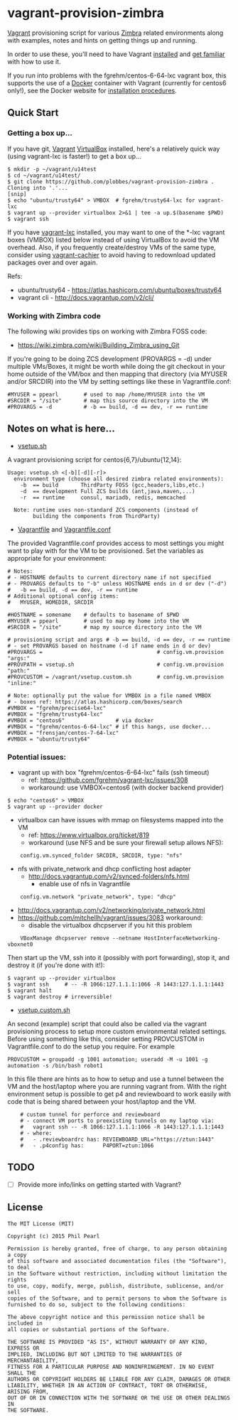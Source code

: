 # vagrant-provision-zimbra
[Vagrant](https://www.vagrantup.com/) provisioning script for various [Zimbra](https://www.zimbra.com/) related environments along with examples, notes and hints on getting things up and running.

In order to use these, you'll need to have Vagrant [installed](https://www.vagrantup.com/downloads.html) and [get familiar](https://docs.vagrantup.com/v2/) with how to use it.

If you run into problems with the fgrehm/centos-6-64-lxc vagrant box, this supports the use of a [Docker](https://www.docker.com/) container with Vagrant (currently for centos6 only!), see the Docker website for [installation procedures](https://docs.docker.com/installation/).

## Quick Start

### Getting a box up...

If you have git, [Vagrant](https://www.vagrantup.com/) [VirtualBox](https://www.virtualbox.org/) installed, here's a relatively quick way (using vagrant-lxc is faster!) to get a box up...

```
$ mkdir -p ~/vagrant/u14test
$ cd ~/vagrant/u14test/
$ git clone https://github.com/plobbes/vagrant-provision-zimbra .
Cloning into '.'...
[snip]
$ echo "ubuntu/trusty64" > VMBOX  # fgrehm/trusty64-lxc for vagrant-lxc
$ vagrant up --provider virtualbox 2>&1 | tee -a up.$(basename $PWD)
$ vagrant ssh
```

If you have [vagrant-lxc](https://github.com/fgrehm/vagrant-lxc) installed, you may want to one of the *-lxc vagrant boxes (VMBOX) listed below instead of using VirtualBox to avoid the VM overhead.  Also, if you frequently create/destroy VMs of the same type, consider using [vagrant-cachier](https://github.com/fgrehm/vagrant-cachier) to avoid having to redownload updated packages over and over again.

Refs:
* ubuntu/trusty64 - https://atlas.hashicorp.com/ubuntu/boxes/trusty64
* vagrant cli - http://docs.vagrantup.com/v2/cli/

### Working with Zimbra code

The following wiki provides tips on working with Zimbra FOSS code:
* https://wiki.zimbra.com/wiki/Building_Zimbra_using_Git

If you're going to be doing ZCS development (PROVARGS = -d) under multiple VMs/Boxes, it might be worth while doing the git checkout in your home outside of the VM/box and then mapping that directory (via MYUSER and/or SRCDIR) into the VM by setting settings like these in Vagrantfile.conf:

```
#MYUSER = ppearl        # used to map /home/MYUSER into the VM
#SRCDIR = "/site"       # map this source directory into the VM
#PROVARGS = -d          # -b == build, -d == dev, -r == runtime
```

## Notes on what is here...

* [vsetup.sh](vsetup.sh)

A vagrant provisioning script for centos{6,7}/ubuntu{12,14}:

```
Usage: vsetup.sh <[-b][-d][-r]>
  environment type (choose all desired zimbra related environments):
    -b  == build       ThirdParty FOSS (gcc,headers,libs,etc.)
    -d  == development Full ZCS builds (ant,java,maven,...)
    -r  == runtime     consul, mariadb, redis, memcached

  Note: runtime uses non-standard ZCS components (instead of
        building the components from ThirdParty)
```

* [Vagrantfile](Vagrantfile) and [Vagrantfile.conf](Vagrantfile.conf)

The provided Vagrantfile.conf provides access to most settings you might want to play with for the VM to be provisioned.  Set the variables as appropriate for your environment:

```
# Notes:
# - HOSTNAME defaults to current directory name if not specified
# - PROVARGS defaults to "-b" unless HOSTNAME ends in d or dev ("-d")
#   -b == build, -d == dev, -r == runtime
# Additional optional config items:
#   MYUSER, HOMEDIR, SRCDIR

#HOSTNAME = somename    # defaults to basename of $PWD
#MYUSER = ppearl        # used to map my home into the VM
#SRCDIR = "/site"       # map my source directory into the VM

# provisioning script and args # -b == build, -d == dev, -r == runtime
# - set PROVARGS based on hostname (-d if name ends in d or dev)
#PROVARGS =                                    # config.vm.provision "args:"
#PROVPATH = vsetup.sh                          # config.vm.provision "path:"
#PROVCUSTOM = /vagrant/vsetup.custom.sh        # config.vm.provision "inline:"

# Note: optionally put the value for VMBOX in a file named VMBOX
# - boxes ref: https://atlas.hashicorp.com/boxes/search
#VMBOX = "fgrehm/precise64-lxc"
#VMBOX = "fgrehm/trusty64-lxc"
#VMBOX = "centos6"                # via docker
#VMBOX = "fgrehm/centos-6-64-lxc" # if this hangs, use docker...
#VMBOX = "frensjan/centos-7-64-lxc"
#VMBOX = "ubuntu/trusty64"
```

### Potential issues:

* vagrant up with box "fgrehm/centos-6-64-lxc" fails (ssh timeout)
  - ref: https://github.com/fgrehm/vagrant-lxc/issues/308
  - workaround: use VMBOX=centos6 (with docker backend provider)
```
$ echo "centos6" > VMBOX
$ vagrant up --provider docker
```

* virtualbox can have issues with mmap on filesystems mapped into the VM
  - ref: https://www.virtualbox.org/ticket/819
  - workaround (use NFS and be sure your firewall setup allows NFS):
```
    config.vm.synced_folder SRCDIR, SRCDIR, type: "nfs"
```

* nfs with private_network and dhcp conflicting host adapter
  - http://docs.vagrantup.com/v2/synced-folders/nfs.html
    - enable use of nfs in Vagrantfile
```
    config.vm.network "private_network", type: "dhcp"
```
  - http://docs.vagrantup.com/v2/networking/private_network.html
  - https://github.com/mitchellh/vagrant/issues/3083 workaround:
    - disable the virtualbox dhcpserver if you hit this problem
```
    VBoxManage dhcpserver remove --netname HostInterfaceNetworking-vboxnet0
```

Then start up the VM, ssh into it (possibly with port forwarding), stop it, and destroy it (if you're done with it!):

```console
$ vagrant up --provider virtualbox
$ vagrant ssh     # -- -R 1066:127.1.1.1:1066 -R 1443:127.1.1.1:1443
$ vagrant halt
$ vagrant destroy # irreversible!
```

* [vsetup.custom.sh](vsetup.custom.sh)

An second (example) script that could also be called via the vagrant provisioning process to setup more custom environmental related settings.  Before using something like this, consider setting PROVCUSTOM in Vagrantfile.conf to do the setup you require.  For example

```
PROVCUSTOM = groupadd -g 1001 automation; useradd -M -u 1001 -g automation -s /bin/bash robot1
```

In this file there are hints as to how to setup and use a tunnel between the VM and the host/laptop where you are running vagrant from.  With the right environment setup is possible to get p4 and reviewboard to work easily with code that is being shared between your host/laptop and the VM.

```
    # custom tunnel for perforce and reviewboard
    # - connect VM ports to preexisting tunnels on my laptop via:
    #   vagrant ssh -- -R 1066:127.1.1.1:1066 -R 1443:127.1.1.1:1443
    # - where:
    #   - .reviewboardrc has: REVIEWBOARD_URL="https://ztun:1443"
    #   - .p4config has:      P4PORT=ztun:1066
```

## TODO

- [ ] Provide more info/links on getting started with Vagrant?

## License

```
The MIT License (MIT)

Copyright (c) 2015 Phil Pearl

Permission is hereby granted, free of charge, to any person obtaining a copy
of this software and associated documentation files (the "Software"), to deal
in the Software without restriction, including without limitation the rights
to use, copy, modify, merge, publish, distribute, sublicense, and/or sell
copies of the Software, and to permit persons to whom the Software is
furnished to do so, subject to the following conditions:

The above copyright notice and this permission notice shall be included in
all copies or substantial portions of the Software.

THE SOFTWARE IS PROVIDED "AS IS", WITHOUT WARRANTY OF ANY KIND, EXPRESS OR
IMPLIED, INCLUDING BUT NOT LIMITED TO THE WARRANTIES OF MERCHANTABILITY,
FITNESS FOR A PARTICULAR PURPOSE AND NONINFRINGEMENT. IN NO EVENT SHALL THE
AUTHORS OR COPYRIGHT HOLDERS BE LIABLE FOR ANY CLAIM, DAMAGES OR OTHER
LIABILITY, WHETHER IN AN ACTION OF CONTRACT, TORT OR OTHERWISE, ARISING FROM,
OUT OF OR IN CONNECTION WITH THE SOFTWARE OR THE USE OR OTHER DEALINGS IN
THE SOFTWARE.
```
